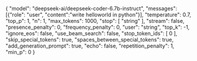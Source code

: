 {
  "model": "deepseek-ai/deepseek-coder-6.7b-instruct",
  "messages": [{"role": "user", "content":"write helloworld in python"}],
  "temperature": 0.7,
  "top_p": 1,
  "n": 1,
  "max_tokens": 1000,
  "stop": [
    "string"
  ],
  "stream": false,
  "presence_penalty": 0,
  "frequency_penalty": 0,
  "user": "string",
  "top_k": -1,
  "ignore_eos": false,
  "use_beam_search": false,
  "stop_token_ids": [
    0
  ],
  "skip_special_tokens": true,
  "spaces_between_special_tokens": true,
  "add_generation_prompt": true,
  "echo": false,
  "repetition_penalty": 1,
  "min_p": 0
}